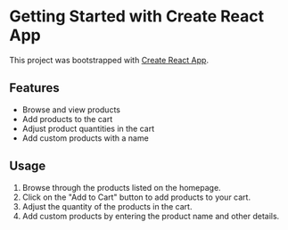 # Getting Started with Create React App

This project was bootstrapped with [Create React App](https://github.com/facebook/create-react-app).

## Features

- Browse and view products
- Add products to the cart
- Adjust product quantities in the cart
- Add custom products with a name

## Usage

1. Browse through the products listed on the homepage.
2. Click on the "Add to Cart" button to add products to your cart.
3. Adjust the quantity of the products in the cart.
4. Add custom products by entering the product name and other details.
